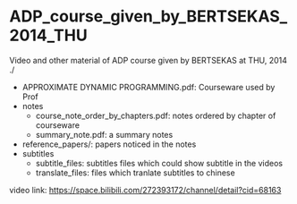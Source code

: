 # ADP_course_given_by_BERTSEKAS_2014_THU
Video and other material of ADP course given by BERTSEKAS at THU, 2014  
./  
* APPROXIMATE DYNAMIC PROGRAMMING.pdf: Courseware used by Prof  
* notes  
  * course_note_order_by_chapters.pdf: notes ordered by chapter of courseware  
  * summary_note.pdf: a summary notes   
* reference_papers/: papers noticed in the notes  
* subtitles  
  * subtitle_files: subtitles files which could show subtitle in the videos  
  * translate_files: files which tranlate subtitles to chinese  

video link: https://space.bilibili.com/272393172/channel/detail?cid=68163
